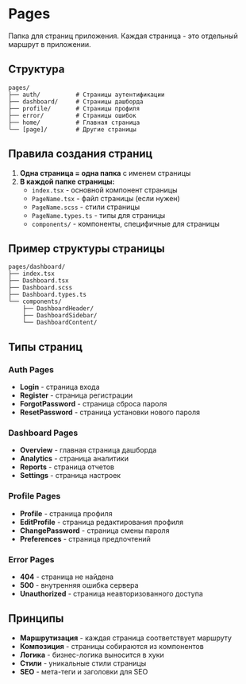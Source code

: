 # Pages

Папка для страниц приложения. Каждая страница - это отдельный маршрут в приложении.

## Структура

```
pages/
├── auth/          # Страницы аутентификации
├── dashboard/     # Страницы дашборда
├── profile/       # Страницы профиля
├── error/         # Страницы ошибок
├── home/          # Главная страница
└── [page]/        # Другие страницы
```

## Правила создания страниц

1. **Одна страница = одна папка** с именем страницы
2. **В каждой папке страницы:**
   - `index.tsx` - основной компонент страницы
   - `PageName.tsx` - файл страницы (если нужен)
   - `PageName.scss` - стили страницы
   - `PageName.types.ts` - типы для страницы
   - `components/` - компоненты, специфичные для страницы

## Пример структуры страницы

```
pages/dashboard/
├── index.tsx
├── Dashboard.tsx
├── Dashboard.scss
├── Dashboard.types.ts
└── components/
    ├── DashboardHeader/
    ├── DashboardSidebar/
    └── DashboardContent/
```

## Типы страниц

### Auth Pages
- **Login** - страница входа
- **Register** - страница регистрации
- **ForgotPassword** - страница сброса пароля
- **ResetPassword** - страница установки нового пароля

### Dashboard Pages
- **Overview** - главная страница дашборда
- **Analytics** - страница аналитики
- **Reports** - страница отчетов
- **Settings** - страница настроек

### Profile Pages
- **Profile** - страница профиля
- **EditProfile** - страница редактирования профиля
- **ChangePassword** - страница смены пароля
- **Preferences** - страница предпочтений

### Error Pages
- **404** - страница не найдена
- **500** - внутренняя ошибка сервера
- **Unauthorized** - страница неавторизованного доступа

## Принципы

- **Маршрутизация** - каждая страница соответствует маршруту
- **Композиция** - страницы собираются из компонентов
- **Логика** - бизнес-логика выносится в хуки
- **Стили** - уникальные стили страницы
- **SEO** - мета-теги и заголовки для SEO
